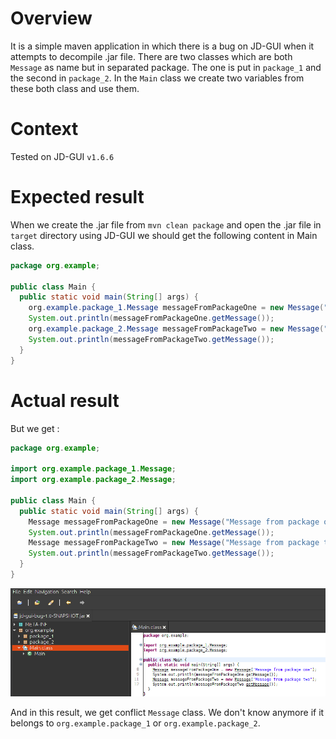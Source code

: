 # Overview

It is a simple maven application in which there is a bug on JD-GUI when it attempts to decompile .jar file.
There are two classes which are both `Message` as name but in separated package. The one is put in `package_1` and the second in `package_2`.
In the `Main` class we create two variables from these both class and use them.

# Context

Tested on JD-GUI `v1.6.6`

# Expected result

When we create the .jar file from `mvn clean package` and open the .jar file in `target` directory using JD-GUI we should get the following content in Main class.

```java
package org.example;

public class Main {
  public static void main(String[] args) {
    org.example.package_1.Message messageFromPackageOne = new Message("Message from package one");
    System.out.println(messageFromPackageOne.getMessage());
    org.example.package_2.Message messageFromPackageTwo = new Message("Message from package two");
    System.out.println(messageFromPackageTwo.getMessage());
  }
}
```

# Actual result

But we get :

```java
package org.example;

import org.example.package_1.Message;
import org.example.package_2.Message;

public class Main {
  public static void main(String[] args) {
    Message messageFromPackageOne = new Message("Message from package one");
    System.out.println(messageFromPackageOne.getMessage());
    Message messageFromPackageTwo = new Message("Message from package two");
    System.out.println(messageFromPackageTwo.getMessage());
  }
}
```

![Bug](img/bug.png)

And in this result, we get conflict `Message` class. We don't know anymore if it belongs to `org.example.package_1` or `org.example.package_2`.